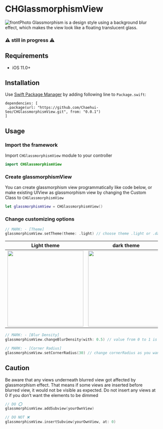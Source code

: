 # CHGlassmorphismView
![frontPhoto](https://user-images.githubusercontent.com/73422344/224745495-d3280067-b278-4ea0-846c-9237a1b14b13.png)
Glassmorphism is a design style using a background blur effect, which makes the view look like a floating translucent glass.
### ⚠️ still in progress ⚠️

## Requirements
- iOS 11.0+

## Installation
Use [Swift Package Manager](https://swift.org/package-manager/) by adding following line to `Package.swift`:
```
dependencies: [
 .package(url: "https://github.com/Chaehui-Seo/CHGlassmorphismView.git", from: "0.0.1")
]
```

## Usage
### Import the framework
Import `CHGlassmorphismView` module to your controller

```swift
import CHGlassmorphismView
```
    
### Create glassmorphismView
You can create glassmorphism view programmatically like code below, or make existing UIView as glassmorphism view by changing the Custom Class to `CHGlassmorphismView`

```swift
let glassmorphismView = CHGlassmorphismView()
```

### Change customizing options
```swift
// MARK: - [Theme]
glassmorphismView.setTheme(theme: .light) // choose theme .light or .dark
```
| Light theme | dark theme |
| :-: | :-: |
| <img src="https://user-images.githubusercontent.com/73422344/224743779-0b29a653-5d8c-409a-b9a2-355f933521e7.png" width=250> | <img src="https://user-images.githubusercontent.com/73422344/224717507-192408ee-7bec-4297-be67-ec943307cc41.png" width=250> |

```swift
// MARK: - [Blur Density]
glassmorphismView.changeBlurDensity(with: 0.5) // value from 0 to 1 is available
```
```swift
// MARK: - [Corner Radius]
glassmorphismView.setCornerRadius(30) // change cornerRadius as you want (default value is 20)
```

## Caution
Be aware that any views underneath blurred view got affected by glassmorphism effect. That means if some views are inserted before blurred view, it would not be visible as expected.
Do not insert any views at 0 if you don’t want the elements to be dimmed
```swift
// DO ⭕️
glassmorphismView.addSubview(yourOwnView)

// DO NOT ❌
glassmorphismView.insertSubview(yourOwnView, at: 0)
```

